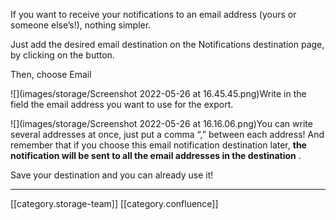 If you want to receive your notifications to an email address (yours or someone else’s!), nothing simpler.

Just add the desired email destination on the Notifications destination page, by clicking on the  button.

Then, choose Email

![](images/storage/Screenshot 2022-05-26 at 16.45.45.png)Write in the field the email address you want to use for the export.

![](images/storage/Screenshot 2022-05-26 at 16.16.06.png)You can write several addresses at once, just put a comma “,” between each address! And remember that if you choose this email notification destination later,  **the notification will be sent to all the email addresses in the destination** .

Save your destination and you can already use it!





*****

[[category.storage-team]] 
[[category.confluence]] 
